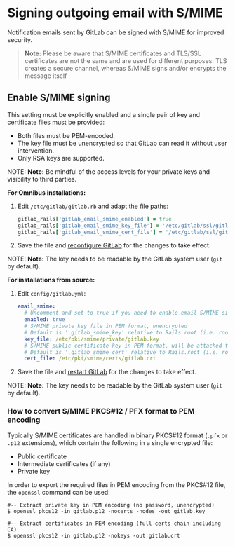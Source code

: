 # Signing outgoing email with S/MIME

Notification emails sent by GitLab can be signed with S/MIME for improved
security.

> **Note:**
Please be aware that S/MIME certificates and TLS/SSL certificates are not the
same and are used for different purposes: TLS creates a secure channel, whereas
S/MIME signs and/or encrypts the message itself

## Enable S/MIME signing

This setting must be explicitly enabled and a single pair of key and certificate
files must be provided:

- Both files must be PEM-encoded.
- The key file must be unencrypted so that GitLab can read it without user
  intervention.
- Only RSA keys are supported.

NOTE: **Note:** Be mindful of the access levels for your private keys and visibility to
third parties.

**For Omnibus installations:**

1. Edit `/etc/gitlab/gitlab.rb` and adapt the file paths:

   ```ruby
   gitlab_rails['gitlab_email_smime_enabled'] = true
   gitlab_rails['gitlab_email_smime_key_file'] = '/etc/gitlab/ssl/gitlab_smime.key'
   gitlab_rails['gitlab_email_smime_cert_file'] = '/etc/gitlab/ssl/gitlab_smime.crt'
   ```

1. Save the file and [reconfigure GitLab](restart_gitlab.md#omnibus-gitlab-reconfigure) for the changes to take effect.

NOTE: **Note:** The key needs to be readable by the GitLab system user (`git` by default).

**For installations from source:**

1. Edit `config/gitlab.yml`:

   ```yaml
   email_smime:
     # Uncomment and set to true if you need to enable email S/MIME signing (default: false)
     enabled: true
     # S/MIME private key file in PEM format, unencrypted
     # Default is '.gitlab_smime_key' relative to Rails.root (i.e. root of the GitLab app).
     key_file: /etc/pki/smime/private/gitlab.key
     # S/MIME public certificate key in PEM format, will be attached to signed messages
     # Default is '.gitlab_smime_cert' relative to Rails.root (i.e. root of the GitLab app).
     cert_file: /etc/pki/smime/certs/gitlab.crt
   ```

1. Save the file and [restart GitLab](restart_gitlab.md#installations-from-source) for the changes to take effect.

NOTE: **Note:** The key needs to be readable by the GitLab system user (`git` by default).

### How to convert S/MIME PKCS#12 / PFX format to PEM encoding

Typically S/MIME certificates are handled in binary PKCS#12 format (`.pfx` or `.p12`
extensions), which contain the following in a single encrypted file:

- Public certificate
- Intermediate certificates (if any)
- Private key

In order to export the required files in PEM encoding from the PKCS#12 file,
the `openssl` command can be used:

```shell
#-- Extract private key in PEM encoding (no password, unencrypted)
$ openssl pkcs12 -in gitlab.p12 -nocerts -nodes -out gitlab.key

#-- Extract certificates in PEM encoding (full certs chain including CA)
$ openssl pkcs12 -in gitlab.p12 -nokeys -out gitlab.crt
```

